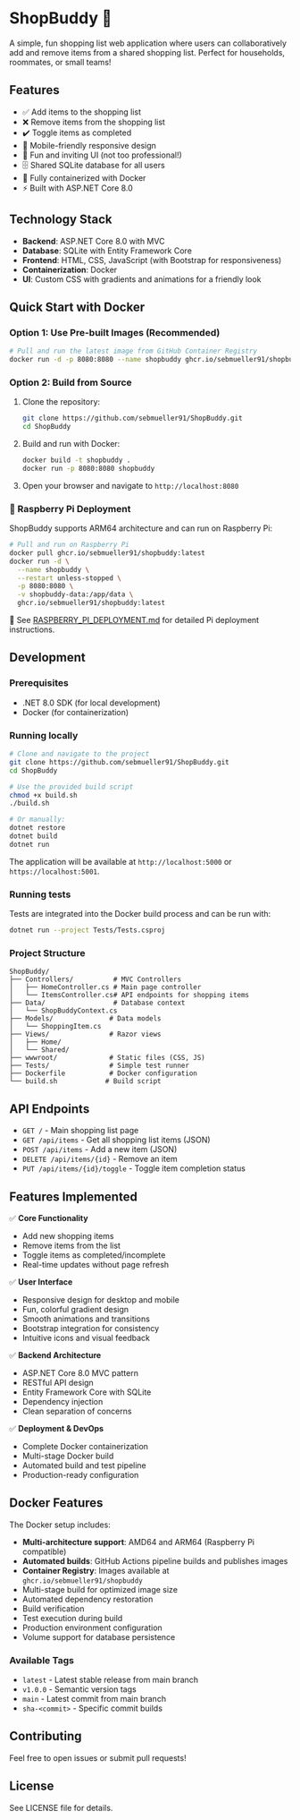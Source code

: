 # ShopBuddy 🛒

A simple, fun shopping list web application where users can collaboratively add and remove items from a shared shopping list. Perfect for households, roommates, or small teams!

## Features

- ✅ Add items to the shopping list
- ❌ Remove items from the shopping list
- ✔️ Toggle items as completed
- 📱 Mobile-friendly responsive design
- 🎨 Fun and inviting UI (not too professional!)
- 🗄️ Shared SQLite database for all users
- 🐳 Fully containerized with Docker
- ⚡ Built with ASP.NET Core 8.0

## Technology Stack

- **Backend**: ASP.NET Core 8.0 with MVC
- **Database**: SQLite with Entity Framework Core
- **Frontend**: HTML, CSS, JavaScript (with Bootstrap for responsiveness)
- **Containerization**: Docker
- **UI**: Custom CSS with gradients and animations for a friendly look

## Quick Start with Docker

### Option 1: Use Pre-built Images (Recommended)

```bash
# Pull and run the latest image from GitHub Container Registry
docker run -d -p 8080:8080 --name shopbuddy ghcr.io/sebmueller91/shopbuddy:latest
```

### Option 2: Build from Source

1. Clone the repository:
   ```bash
   git clone https://github.com/sebmueller91/ShopBuddy.git
   cd ShopBuddy
   ```

2. Build and run with Docker:
   ```bash
   docker build -t shopbuddy .
   docker run -p 8080:8080 shopbuddy
   ```

3. Open your browser and navigate to `http://localhost:8080`

### 🍓 Raspberry Pi Deployment

ShopBuddy supports ARM64 architecture and can run on Raspberry Pi:

```bash
# Pull and run on Raspberry Pi
docker pull ghcr.io/sebmueller91/shopbuddy:latest
docker run -d \
  --name shopbuddy \
  --restart unless-stopped \
  -p 8080:8080 \
  -v shopbuddy-data:/app/data \
  ghcr.io/sebmueller91/shopbuddy:latest
```

📖 See [RASPBERRY_PI_DEPLOYMENT.md](RASPBERRY_PI_DEPLOYMENT.md) for detailed Pi deployment instructions.

## Development

### Prerequisites
- .NET 8.0 SDK (for local development)
- Docker (for containerization)

### Running locally
```bash
# Clone and navigate to the project
git clone https://github.com/sebmueller91/ShopBuddy.git
cd ShopBuddy

# Use the provided build script
chmod +x build.sh
./build.sh

# Or manually:
dotnet restore
dotnet build
dotnet run
```

The application will be available at `http://localhost:5000` or `https://localhost:5001`.

### Running tests
Tests are integrated into the Docker build process and can be run with:
```bash
dotnet run --project Tests/Tests.csproj
```

### Project Structure
```
ShopBuddy/
├── Controllers/          # MVC Controllers
│   ├── HomeController.cs # Main page controller
│   └── ItemsController.cs# API endpoints for shopping items
├── Data/                 # Database context
│   └── ShopBuddyContext.cs
├── Models/              # Data models
│   └── ShoppingItem.cs
├── Views/               # Razor views
│   ├── Home/
│   └── Shared/
├── wwwroot/             # Static files (CSS, JS)
├── Tests/               # Simple test runner
├── Dockerfile           # Docker configuration
└── build.sh            # Build script
```

## API Endpoints

- `GET /` - Main shopping list page
- `GET /api/items` - Get all shopping list items (JSON)
- `POST /api/items` - Add a new item (JSON)
- `DELETE /api/items/{id}` - Remove an item
- `PUT /api/items/{id}/toggle` - Toggle item completion status

## Features Implemented

✅ **Core Functionality**
- Add new shopping items
- Remove items from the list  
- Toggle items as completed/incomplete
- Real-time updates without page refresh

✅ **User Interface**
- Responsive design for desktop and mobile
- Fun, colorful gradient design
- Smooth animations and transitions
- Bootstrap integration for consistency
- Intuitive icons and visual feedback

✅ **Backend Architecture**
- ASP.NET Core 8.0 MVC pattern
- RESTful API design
- Entity Framework Core with SQLite
- Dependency injection
- Clean separation of concerns

✅ **Deployment & DevOps**
- Complete Docker containerization
- Multi-stage Docker build
- Automated build and test pipeline
- Production-ready configuration

## Docker Features

The Docker setup includes:
- **Multi-architecture support**: AMD64 and ARM64 (Raspberry Pi compatible)
- **Automated builds**: GitHub Actions pipeline builds and publishes images
- **Container Registry**: Images available at `ghcr.io/sebmueller91/shopbuddy`
- Multi-stage build for optimized image size
- Automated dependency restoration
- Build verification
- Test execution during build
- Production environment configuration
- Volume support for database persistence

### Available Tags
- `latest` - Latest stable release from main branch
- `v1.0.0` - Semantic version tags
- `main` - Latest commit from main branch
- `sha-<commit>` - Specific commit builds

## Contributing

Feel free to open issues or submit pull requests!

## License

See LICENSE file for details.